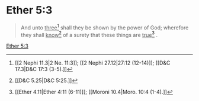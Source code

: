 # Ether 5:3

> And unto <u>three</u>[^a] shall they be shown by the power of God; wherefore they shall <u>know</u>[^b] of a surety that these things are <u>true</u>[^c] .

[Ether 5:3](https://www.churchofjesuschrist.org/study/scriptures/bofm/ether/5?lang=eng&id=p3#p3)


[^a]: [[2 Nephi 11.3|2 Ne. 11:3]]; [[2 Nephi 27.12|27:12 (12-14)]]; [[D&C 17.3|D&C 17:3 (3-5).]]
[^b]: [[D&C 5.25|D&C 5:25.]]
[^c]: [[Ether 4.11|Ether 4:11 (6-11)]]; [[Moroni 10.4|Moro. 10:4 (1-4).]]
